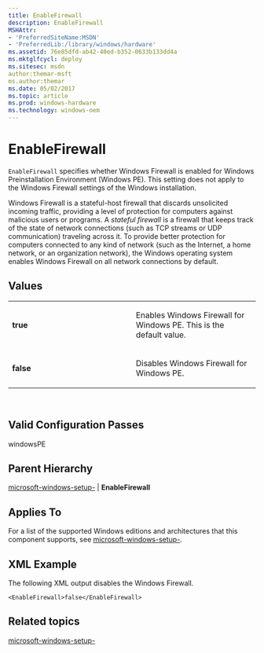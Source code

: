 ```yaml
---
title: EnableFirewall
description: EnableFirewall
MSHAttr:
- 'PreferredSiteName:MSDN'
- 'PreferredLib:/library/windows/hardware'
ms.assetid: 76e85dfd-ab42-40ed-b352-0633b133dd4a
ms.mktglfcycl: deploy
ms.sitesec: msdn
author:themar-msft
ms.author:themar
ms.date: 05/02/2017
ms.topic: article
ms.prod: windows-hardware
ms.technology: windows-oem
---
```


# EnableFirewall


`EnableFirewall` specifies whether Windows Firewall is enabled for Windows Preinstallation Environment (Windows PE). This setting does not apply to the Windows Firewall settings of the Windows installation.

Windows Firewall is a stateful-host firewall that discards unsolicited incoming traffic, providing a level of protection for computers against malicious users or programs. A *stateful firewall* is a firewall that keeps track of the state of network connections (such as TCP streams or UDP communication) traveling across it. To provide better protection for computers connected to any kind of network (such as the Internet, a home network, or an organization network), the Windows operating system enables Windows Firewall on all network connections by default.

## Values


<table>
<colgroup>
<col width="50%" />
<col width="50%" />
</colgroup>
<tbody>
<tr class="odd">
<td><p><strong>true</strong></p></td>
<td><p>Enables Windows Firewall for Windows PE. This is the default value.</p></td>
</tr>
<tr class="even">
<td><p><strong>false</strong></p></td>
<td><p>Disables Windows Firewall for Windows PE.</p></td>
</tr>
</tbody>
</table>

 

## Valid Configuration Passes


windowsPE

## Parent Hierarchy


[microsoft-windows-setup-](microsoft-windows-setup.md) | **EnableFirewall**

## Applies To


For a list of the supported Windows editions and architectures that this component supports, see [microsoft-windows-setup-](microsoft-windows-setup.md).

## XML Example


The following XML output disables the Windows Firewall.

```
<EnableFirewall>false</EnableFirewall>
```

## Related topics


[microsoft-windows-setup-](microsoft-windows-setup.md)

 

 








